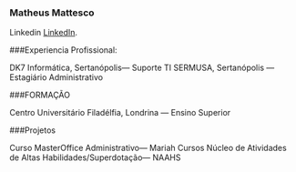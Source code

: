 ### Matheus Mattesco

Linkedin [LinkedIn](http://linkedin.com/in/msbrodrigues](https://www.linkedin.com/authwall?trk=qf&original_referer=https://www.google.com/&sessionRedirect=https%3A%2F%2Fbr.linkedin.com%2Fin%2Fmatheus-mattesco-19a827204)).

###Experiencia Profissional:

DK7 Informática, Sertanópolis— Suporte TI
SERMUSA, Sertanópolis — Estagiário Administrativo

###FORMAÇÃO

Centro Universitário Filadélfia, Londrina — Ensino Superior

###Projetos

Curso MasterOffice Administrativo— Mariah Cursos
Núcleo de Atividades de Altas Habilidades/Superdotação— NAAHS

